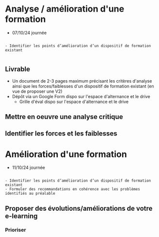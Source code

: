 # Analyse / amélioration d'une formation

- 07/10/24 journée

```{admonition} Objectif(s) pédagogique(s)

- Identifier les points d’amélioration d’un dispositif de formation existant


```



## Livrable

- Un document de 2-3 pages maximum précisant les critères d'analyse ainsi que les forces/faiblesses d'un dispositif de formation existant (en vue de proposer une V2)
- Dépôt via un Google Form dispo sur l'espace d'alternance et le drive
    - Grille d'éval dispo sur l'espace d'alternance et le drive




## Mettre en oeuvre une analyse critique






## Identifier les forces et les faiblesses

# Amélioration d'une formation

- 11/10/24 journée

```{admonition} Objectif(s) pédagogique(s)

- Identifier les points d’amélioration d’un dispositif de formation existant
- Formuler des recommandations en cohérence avec les problèmes identifiés au préalable

```


## Proposer des évolutions/améliorations de votre e-learning




### Prioriser